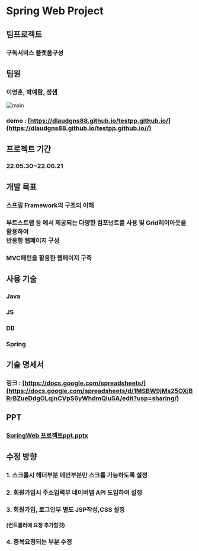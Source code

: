 # Spring Web Project
## 팀프로젝트 
### 구독서비스 플랫폼구성
## 팀원
### 이명훈, 박예람, 정샘

![main](https://user-images.githubusercontent.com/103983433/174878419-5f281fe5-75a7-42ed-a80c-f6714e92a58f.PNG)

### demo : [https://dlaudgns88.github.io/testpp.github.io/](https://dlaudgns88.github.io/testpp.github.io//)
## 프로젝트 기간 
### 22.05.30~22.06.21

## 개발 목표 
### 스프링 Framework의 구조의 이해
### 부트스트랩 등 에서 제공되는 다양한 컴포넌트를 사용 및 Grid레이아웃을 활용하여 <br/> 반응형 웹페이지 구성
### MVC패턴을 활용한 웹페이지 구축

## 사용 기술
### Java
### JS
### DB
### Spring

## 기술 명세서  
### 링크 : [https://docs.google.com/spreadsheets/](https://docs.google.com/spreadsheets/d/1MSBW9jMs25OXjBRrBZueDdgOLqjnCVpS6yWhdmQluSA/edit?usp=sharing/)
## PPT
### [SpringWeb 프로젝트ppt.pptx](https://github.com/dlaudgns88/Springweb/files/8963946/22.06.14.ppt.pptx)

## 수정 방향
### 1. 스크롤시 헤더부분 메인부분만 스크롤 가능하도록 설정
### 2. 회원가입시 주소입력부 네이버맵 API 도입하여 설정
### 3. 회원가입, 로그인부 별도 JSP작성,CSS 설정
####   (컨트롤러에 요청 추가할것)
### 4. 중복요청되는 부분 수정
